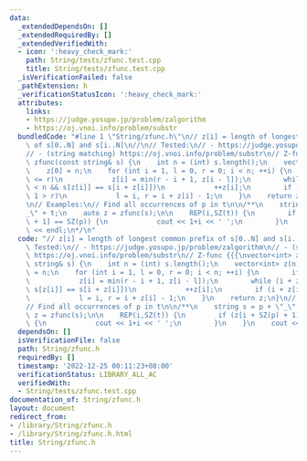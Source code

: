 ```yaml
---
data:
  _extendedDependsOn: []
  _extendedRequiredBy: []
  _extendedVerifiedWith:
  - icon: ':heavy_check_mark:'
    path: String/tests/zfunc.test.cpp
    title: String/tests/zfunc.test.cpp
  _isVerificationFailed: false
  _pathExtension: h
  _verificationStatusIcon: ':heavy_check_mark:'
  attributes:
    links:
    - https://judge.yosupo.jp/problem/zalgorithm
    - https://oj.vnoi.info/problem/substr
  bundledCode: "#line 1 \"String/zfunc.h\"\n// z[i] = length of longest common prefix\
    \ of s[0..N] and s[i..N]\n//\n// Tested:\n// - https://judge.yosupo.jp/problem/zalgorithm\n\
    // - (string matching) https://oj.vnoi.info/problem/substr\n// Z-func {{{\nvector<int>\
    \ zfunc(const string& s) {\n    int n = (int) s.length();\n    vector<int> z(n);\n\
    \    z[0] = n;\n    for (int i = 1, l = 0, r = 0; i < n; ++i) {\n        if (i\
    \ <= r)\n            z[i] = min(r - i + 1, z[i - l]);\n        while (i + z[i]\
    \ < n && s[z[i]] == s[i + z[i]])\n            ++z[i];\n        if (i + z[i] -\
    \ 1 > r)\n            l = i, r = i + z[i] - 1;\n    }\n    return z;\n}\n// }}}\n\
    \n// Examples:\n// Find all occurrences of p in t\n\n/**\n    string s = p + \"\
    _\" + t;\n    auto z = zfunc(s);\n\n    REP(i,SZ(t)) {\n        if (z[i + SZ(p)\
    \ + 1] == SZ(p)) {\n            cout << 1+i << ' ';\n        }\n    }\n    cout\
    \ << endl;\n*/\n"
  code: "// z[i] = length of longest common prefix of s[0..N] and s[i..N]\n//\n//\
    \ Tested:\n// - https://judge.yosupo.jp/problem/zalgorithm\n// - (string matching)\
    \ https://oj.vnoi.info/problem/substr\n// Z-func {{{\nvector<int> zfunc(const\
    \ string& s) {\n    int n = (int) s.length();\n    vector<int> z(n);\n    z[0]\
    \ = n;\n    for (int i = 1, l = 0, r = 0; i < n; ++i) {\n        if (i <= r)\n\
    \            z[i] = min(r - i + 1, z[i - l]);\n        while (i + z[i] < n &&\
    \ s[z[i]] == s[i + z[i]])\n            ++z[i];\n        if (i + z[i] - 1 > r)\n\
    \            l = i, r = i + z[i] - 1;\n    }\n    return z;\n}\n// }}}\n\n// Examples:\n\
    // Find all occurrences of p in t\n\n/**\n    string s = p + \"_\" + t;\n    auto\
    \ z = zfunc(s);\n\n    REP(i,SZ(t)) {\n        if (z[i + SZ(p) + 1] == SZ(p))\
    \ {\n            cout << 1+i << ' ';\n        }\n    }\n    cout << endl;\n*/\n"
  dependsOn: []
  isVerificationFile: false
  path: String/zfunc.h
  requiredBy: []
  timestamp: '2022-12-25 00:11:23+08:00'
  verificationStatus: LIBRARY_ALL_AC
  verifiedWith:
  - String/tests/zfunc.test.cpp
documentation_of: String/zfunc.h
layout: document
redirect_from:
- /library/String/zfunc.h
- /library/String/zfunc.h.html
title: String/zfunc.h
---
```

